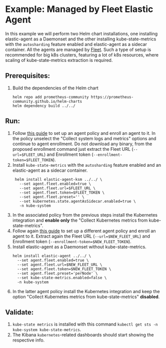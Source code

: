# Example: Managed by Fleet Elastic Agent

In this example we will perform two Helm chart installations, one installing elastic-agent as a Daemonset and the other installing kube-state-metrics with the `autosharding` feature enabled and elastic-agent as a sidecar container. All the agents are managed by [Fleet](https://www.elastic.co/guide/en/fleet/current/manage-agents-in-fleet.html). Such a type of setup is recommended for big k8s clusters, featuring a lot of k8s resources, where scaling of kube-state-metrics extraction is required.

## Prerequisites:
1. Build the dependencies of the Helm chart
    ```console
    helm repo add prometheus-community https://prometheus-community.github.io/helm-charts
    helm dependency build ../../
    ```

## Run:

1. Follow [this guide](https://www.elastic.co/guide/en/fleet/current/install-fleet-managed-elastic-agent.html#elastic-agent-installation-steps) to set up an agent policy and enroll an agent to it. In the policy unselect the "Collect system logs and metrics" options and continue to agent enrollment. Do not download any binary, from the proposed enrollment command just extract the Fleet URL (`--url=$FLEET_URL`) and Enrollment token (`--enrollment-token=$FLEET_TOKEN`).
2. Install `kube-state-metrics` with the `autosharding` feature enabled and an elastic-agent as a sidecar container.
   ```console
    helm install elastic-agent-ksm ../../ \
      --set agent.fleet.enabled=true \
      --set agent.fleet.url=$FLEET_URL \
      --set agent.fleet.token=$FLEET_TOKEN \
      --set agent.fleet.preset='' \
      --set kubernetes.state.agentAsSidecar.enabled=true \
      -n kube-system
    ```
3. In the associated policy from the previous steps install the Kubernetes integration and **enable only** the "Collect Kubernetes metrics from kube-state-metrics".
4. Follow again [this guide](https://www.elastic.co/guide/en/fleet/current/install-fleet-managed-elastic-agent.html#elastic-agent-installation-steps) to set up a different agent policy and enroll an agent to it. Extract again the Fleet URL (`--url=$NEW_FLEET_URL`) and Enrollment token (`--enrollment-token=$NEW_FLEET_TOKEN`).
5. Install elastic-agent as a Daemonset without kube-state-metrics.
    ```console
    helm install elastic-agent ../../ \
      --set agent.fleet.enabled=true \
      --set agent.fleet.url=$NEW_FLEET_URL \
      --set agent.fleet.token=$NEW_FLEET_TOKEN \
      --set agent.fleet.preset='perNode' \
      --set kube-state-metrics.enabled=false \
      -n kube-system
    ```
6. In the latter agent policy install the Kubernetes integration and keep the option "Collect Kubernetes metrics from kube-state-metrics" **disabled**.

## Validate:

1. `kube-state metrics` is installed with this command `kubectl get sts -n kube-system kube-state-metrics`.
2. The Kibana `kubernetes`-related dashboards should start showing the respective info.
